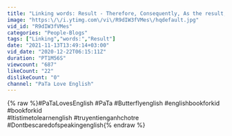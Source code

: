 ```yaml
---
title: "Linking words: Result - Therefore, Consequently, As the result, So - It's time to learn English"
image: "https:\/\/i.ytimg.com\/vi\/R9dIW3fVMes\/hqdefault.jpg"
vid_id: "R9dIW3fVMes"
categories: "People-Blogs"
tags: ["Linking","words:","Result"]
date: "2021-11-13T13:49:14+03:00"
vid_date: "2020-12-22T06:15:11Z"
duration: "PT1M56S"
viewcount: "687"
likeCount: "22"
dislikeCount: "0"
channel: "PaTa Love English"
---
```

{% raw %}#PaTaLovesEnglish #PaTa #Butterflyenglish #englishbookforkid #bookforkid <br />#Itistimetolearnenglish #truyentienganhchotre<br />#Dontbescaredofspeakingenglish{% endraw %}
